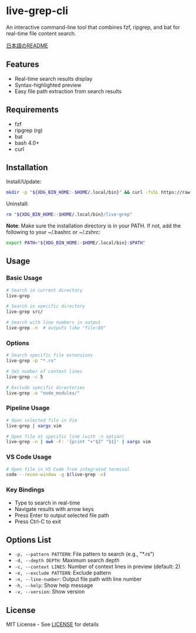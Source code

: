 # live-grep-cli

An interactive command-line tool that combines fzf, ripgrep, and bat for real-time file content search.

[日本語のREADME](README.ja.md)

## Features

- Real-time search results display
- Syntax-highlighted preview
- Easy file path extraction from search results

## Requirements

- fzf
- ripgrep (rg)
- bat
- bash 4.0+
- curl

## Installation

Install/Update:

```bash
mkdir -p "${XDG_BIN_HOME:-$HOME/.local/bin}" && curl -fsSL https://raw.githubusercontent.com/ymat19/live-grep-cli/main/live-grep -o "${XDG_BIN_HOME:-$HOME/.local/bin}/live-grep" && chmod +x "${XDG_BIN_HOME:-$HOME/.local/bin}/live-grep"
```

Uninstall:

```bash
rm "${XDG_BIN_HOME:-$HOME/.local/bin}/live-grep"
```

**Note**: Make sure the installation directory is in your PATH. If not, add the following to your ~/.bashrc or ~/.zshrc:

```bash
export PATH="${XDG_BIN_HOME:-$HOME/.local/bin}:$PATH"
```

## Usage

### Basic Usage

```bash
# Search in current directory
live-grep

# Search in specific directory
live-grep src/

# Search with line numbers in output
live-grep -n  # outputs like "file:80"
```

### Options

```bash
# Search specific file extensions
live-grep -p "*.rs"

# Set number of context lines
live-grep -c 5

# Exclude specific directories
live-grep -e "node_modules/"
```

### Pipeline Usage

```bash
# Open selected file in Vim
live-grep | xargs vim

# Open file at specific line (with -n option)
live-grep -n | awk -F: '{print "+"$2" "$1}' | xargs vim
```

### VS Code Usage

```bash
# Open file in VS Code from integrated terminal
code --reuse-window -g $(live-grep -n)
```

### Key Bindings

- Type to search in real-time
- Navigate results with arrow keys
- Press Enter to output selected file path
- Press Ctrl-C to exit

## Options List

- `-p, --pattern PATTERN`: File pattern to search (e.g., "*.rs")
- `-d, --depth DEPTH`: Maximum search depth
- `-c, --context LINES`: Number of context lines in preview (default: 2)
- `-e, --exclude PATTERN`: Exclude pattern
- `-n, --line-number`: Output file path with line number
- `-h, --help`: Show help message
- `-v, --version`: Show version

## License

MIT License - See [LICENSE](LICENSE) for details
